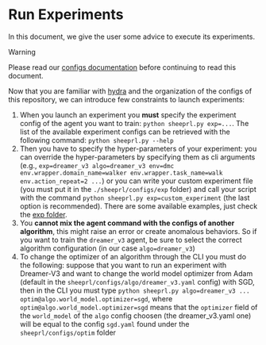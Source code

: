 # Run Experiments

In this document, we give the user some advice to execute its experiments.

> [!WARNING]
>
> Please read our [configs documentation](configs.md) before continuing to read this document.

Now that you are familiar with [hydra](https://hydra.cc/docs/intro/) and the organization of the configs of this repository, we can introduce few constraints to launch experiments:

1. When you launch an experiment you **must** specify the experiment config of the agent you want to train: `python sheeprl.py exp=...`. The list of the available experiment configs can be retrieved with the following command: `python sheeprl.py --help`
2. Then you have to specify the hyper-parameters of your experiment: you can override the hyper-parameters by specifying them as cli arguments (e.g., `exp=dreamer_v3 algo=dreamer_v3 env=dmc env.wrapper.domain_name=walker env.wrapper.task_name=walk env.action_repeat=2 ...`) or you can write your custom experiment file (you must put it in the `./sheeprl/configs/exp` folder) and call your script with the command `python sheeprl.py exp=custom_experiment` (the last option is recommended). There are some available examples, just check the [exp folder](../sheeprl/configs/exp/).
3. You **cannot mix the agent command with the configs of another algorithm**, this might raise an error or create anomalous behaviors. So if you want to train the `dreamer_v3` agent, be sure to select the correct algorithm configuration (in our case `algo=dreamer_v3`)
4. To change the optimizer of an algorithm through the CLI you must do the following: suppose that you want to run an experiment with Dreamer-V3 and want to change the world model optimizer from Adam (default in the `sheeprl/configs/algo/dreamer_v3.yaml` config) with SGD, then in the CLI you must type `python sheeprl.py algo=dreamer_v3 ... optim@algo.world_model.optimizer=sgd`, where `optim@algo.world_model.optimizer=sgd` means that the `optimizer` field of the `world_model` of the `algo` config choosen (the dreamer_v3.yaml one) will be equal to the config `sgd.yaml` found under the `sheeprl/configs/optim` folder 
